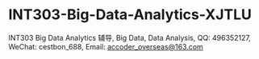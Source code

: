 # INT303-Big-Data-Analytics-XJTLU
INT303 Big Data Analytics 辅导, Big Data, Data Analysis, QQ: 496352127, WeChat: cestbon_688, Email: accoder_overseas@163.com
